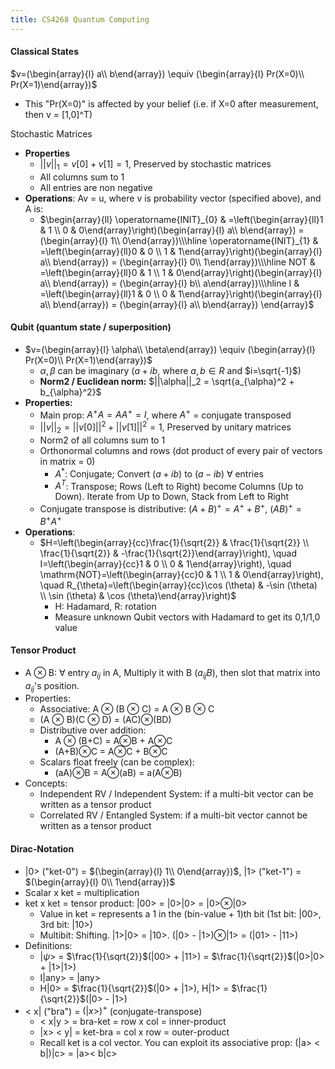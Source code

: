 ```yaml
---
title: CS4268 Quantum Computing
---
```

#### Classical States
$v=(\begin{array}{l} a\\ b\end{array}) \equiv (\begin{array}{l} Pr(X=0)\\ Pr(X=1)\end{array})$
* This "Pr(X=0)" is affected by your belief (i.e. if X=0 after measurement, then v = [1,0]^T)

Stochastic Matrices 
  * **Properties**
    * $||v||_1 = v[0] + v[1] = 1$, Preserved by stochastic matrices
    * All columns sum to 1
    * All entries are non negative
  * **Operations**: Av = u, where v is probability vector (specified above), and A is:
    * $\begin{array}{ll} 
    \operatorname{INIT}_{0} & =\left(\begin{array}{ll}1 & 1 \\ 0 & 0\end{array}\right)(\begin{array}{l} a\\ b\end{array}) = (\begin{array}{l} 1\\ 0\end{array})\\\hline
    \operatorname{INIT}_{1} & =\left(\begin{array}{ll}0 & 0 \\ 1 & 1\end{array}\right)(\begin{array}{l} a\\ b\end{array}) = (\begin{array}{l} 0\\ 1\end{array})\\\hline
    NOT & =\left(\begin{array}{ll}0 & 1 \\ 1 & 0\end{array}\right)(\begin{array}{l} a\\ b\end{array}) = (\begin{array}{l} b\\ a\end{array})\\\hline
    I & =\left(\begin{array}{ll}1 & 0 \\ 0 & 1\end{array}\right)(\begin{array}{l} a\\ b\end{array}) = (\begin{array}{l} a\\ b\end{array})
    \end{array}$


#### Qubit (quantum state / superposition)
* $v=(\begin{array}{l} \alpha\\ \beta\end{array}) \equiv (\begin{array}{l} Pr(X=0)\\ Pr(X=1)\end{array})$
  * $\alpha, \beta$ can be imaginary ($a + ib$, where $a,b\in R$ and $i=\sqrt{-1}$)
  * **Norm2 / Euclidean norm:** $||\alpha||_2 = \sqrt{a_{\alpha}^2 + b_{\alpha}^2}$
* **Properties:**
  * Main prop: $A^+A = AA^+ = I$, where $A^+$ = conjugate transposed
  * $||v||_2 = ||v[0]||^2 + ||v[1]||^2 = 1$, Preserved by unitary matrices
  * Norm2 of all columns sum to 1
  * Orthonormal columns and rows (dot product of every pair of vectors in matrix = 0)
    * $A^*$: Conjugate; Convert $(a+ib)$ to $(a-ib)$ $\forall$ entries
    * $A^T$: Transpose; Rows (Left to Right) become Columns (Up to Down). Iterate from Up to Down, Stack from Left to Right
  * Conjugate transpose is distributive: $(A+B)^+ = A^+ + B^+$, $(AB)^+ = B^+ A^+$
* **Operations**:
  * $H=\left(\begin{array}{cc}\frac{1}{\sqrt{2}} & \frac{1}{\sqrt{2}} \\ \frac{1}{\sqrt{2}} & -\frac{1}{\sqrt{2}}\end{array}\right), \quad I=\left(\begin{array}{cc}1 & 0 \\ 0 & 1\end{array}\right), \quad \mathrm{NOT}=\left(\begin{array}{cc}0 & 1 \\ 1 & 0\end{array}\right), \quad R_{\theta}=\left(\begin{array}{cc}\cos (\theta) & -\sin (\theta) \\ \sin (\theta) & \cos (\theta)\end{array}\right)$
    * H: Hadamard, R: rotation
    * Measure unknown Qubit vectors with Hadamard to get its 0,1/1,0 value

#### Tensor Product
* A ⊗ B: $\forall$ entry $a_{ij}$ in A, Multiply it with B ($a_{ij}B$), then slot that matrix into $a_{ij}$'s position.
* Properties: 
  * Associative: A ⊗ (B ⊗ C) = A ⊗ B ⊗ C
  * (A ⊗ B)(C ⊗ D) = (AC)⊗(BD)
  * Distributive over addition: 
    * A ⊗ (B+C) = A⊗B + A⊗C
    * (A+B)⊗C = A⊗C + B⊗C
  * Scalars float freely (can be complex):
    * (aA)⊗B = A⊗(aB) = a(A⊗B)
* Concepts:
  * Independent RV / Independent System: if a multi-bit vector can be written as a tensor product
  * Correlated RV / Entangled System: if a multi-bit vector cannot be written as a tensor product

#### Dirac-Notation
* |0> ("ket-0") = $(\begin{array}{l} 1\\ 0\end{array})$, |1> ("ket-1") = $(\begin{array}{l} 0\\ 1\end{array})$
* Scalar x ket = multiplication
* ket x ket = tensor product: |00> = |0>|0> = |0>⊗|0>
  * Value in ket = represents a 1 in the (bin-value + 1)th bit (1st bit: |00>, 3rd bit: |10>)
  * Multibit: Shifting. |1>|0> = |10>. (|0> - |1>)⊗|1> = (|01> - |11>)
* Definitions:
  * |$\psi$> = $\frac{1}{\sqrt{2}}$(|00> + |11>) = $\frac{1}{\sqrt{2}}$(|0>|0> + |1>|1>)
  * I|any> = |any> 
  * H|0> = $\frac{1}{\sqrt{2}}$(|0> + |1>), H|1> = $\frac{1}{\sqrt{2}}$(|0> - |1>)
* < x| ("bra") = $(|x>)^+$ (conjugate-transpose)
  * < x|y > = bra-ket = row x col = inner-product
  * |x> < y| = ket-bra = col x row = outer-product
  * Recall ket is a col vector. You can exploit its associative prop: (|a> < b|)|c> = |a>< b|c>